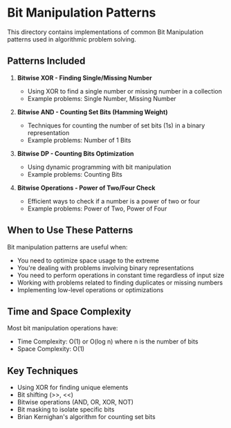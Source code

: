 # Bit Manipulation Patterns

This directory contains implementations of common Bit Manipulation patterns used in algorithmic problem solving.

## Patterns Included

1. **Bitwise XOR - Finding Single/Missing Number**
   - Using XOR to find a single number or missing number in a collection
   - Example problems: Single Number, Missing Number

2. **Bitwise AND - Counting Set Bits (Hamming Weight)**
   - Techniques for counting the number of set bits (1s) in a binary representation
   - Example problems: Number of 1 Bits

3. **Bitwise DP - Counting Bits Optimization**
   - Using dynamic programming with bit manipulation
   - Example problems: Counting Bits

4. **Bitwise Operations - Power of Two/Four Check**
   - Efficient ways to check if a number is a power of two or four
   - Example problems: Power of Two, Power of Four

## When to Use These Patterns

Bit manipulation patterns are useful when:

- You need to optimize space usage to the extreme
- You're dealing with problems involving binary representations
- You need to perform operations in constant time regardless of input size
- Working with problems related to finding duplicates or missing numbers
- Implementing low-level operations or optimizations

## Time and Space Complexity

Most bit manipulation operations have:
- Time Complexity: O(1) or O(log n) where n is the number of bits
- Space Complexity: O(1)

## Key Techniques

- Using XOR for finding unique elements
- Bit shifting (>>, <<)
- Bitwise operations (AND, OR, XOR, NOT)
- Bit masking to isolate specific bits
- Brian Kernighan's algorithm for counting set bits
